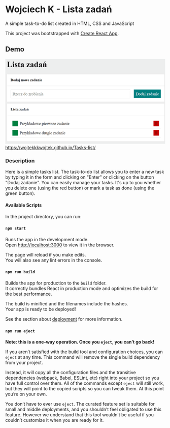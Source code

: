 # Wojciech K - Lista zadań
A simple task-to-do list created in HTML, CSS and JavaScript

This project was bootstrapped with [Create React App](https://github.com/facebook/create-react-app).

## Demo
![Animation in a gif file](Anim.gif)
https://wojtekkkwojtek.github.io/Tasks-list/

### Description
Here is a simple tasks list. The task-to-do list allows you to enter a new task by typing it in the form 
and clicking on "Enter" or clicking on the button "Dodaj zadanie". 
You can easily manage your tasks. It's up to you whether you delete one (using the red button) or 
mark a task as done (using the green button).

#### Available Scripts

In the project directory, you can run:

#### `npm start`

Runs the app in the development mode.\
Open [http://localhost:3000](http://localhost:3000) to view it in the browser.

The page will reload if you make edits.\
You will also see any lint errors in the console.

#### `npm run build`

Builds the app for production to the `build` folder.\
It correctly bundles React in production mode and optimizes the build for the best performance.

The build is minified and the filenames include the hashes.\
Your app is ready to be deployed!

See the section about [deployment](https://facebook.github.io/create-react-app/docs/deployment) for more information.

#### `npm run eject`

**Note: this is a one-way operation. Once you `eject`, you can’t go back!**

If you aren’t satisfied with the build tool and configuration choices, you can `eject` at any time. This command will remove the single build dependency from your project.

Instead, it will copy all the configuration files and the transitive dependencies (webpack, Babel, ESLint, etc) right into your project so you have full control over them. All of the commands except `eject` will still work, but they will point to the copied scripts so you can tweak them. At this point you’re on your own.

You don’t have to ever use `eject`. The curated feature set is suitable for small and middle deployments, and you shouldn’t feel obligated to use this feature. However we understand that this tool wouldn’t be useful if you couldn’t customize it when you are ready for it.